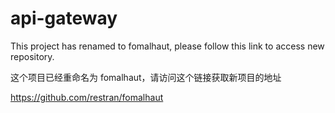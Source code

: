 # api-gateway

This project has renamed to fomalhaut, please follow this link to access new repository.

这个项目已经重命名为 fomalhaut，请访问这个链接获取新项目的地址

https://github.com/restran/fomalhaut

